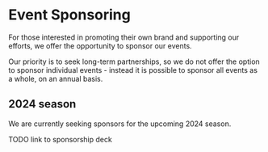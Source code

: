 # Event Sponsoring

For those interested in promoting their own brand and supporting our efforts, we offer the opportunity to sponsor our events.

Our priority is to seek long-term partnerships, so we do not offer the option to sponsor individual events - instead it is possible to sponsor all events as a whole, on an annual basis.

## 2024 season

We are currently seeking sponsors for the upcoming 2024 season.

TODO link to sponsorship deck